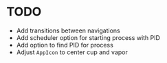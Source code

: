 # TODO

- Add transitions between navigations
- Add scheduler option for starting process with PID
- Add option to find PID for process
- Adjust `AppIcon` to center cup and vapor
